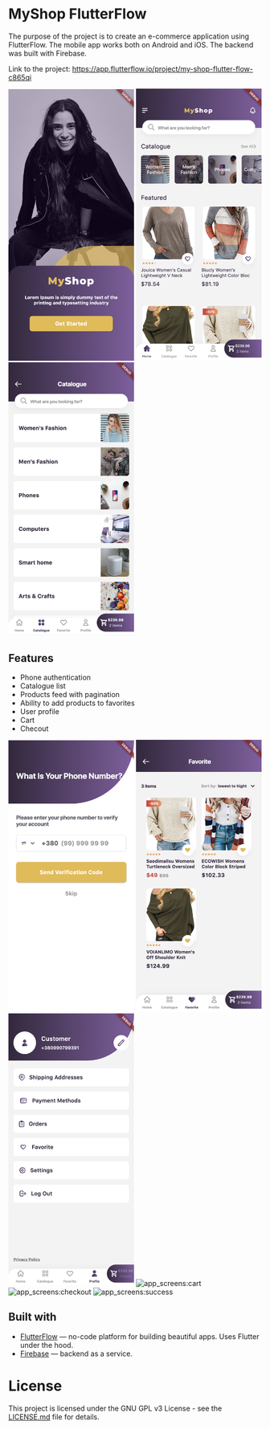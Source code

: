 # MyShop FlutterFlow

The purpose of the project is to create an e-commerce application using FlutterFlow. The mobile app works both on
Android and iOS. The backend was built with Firebase.

Link to the project: https://app.flutterflow.io/project/my-shop-flutter-flow-c865qi

<p>
  <img alt="Onboarding" src="app_screens/onboarding.png" width="250"/>
  <img alt="Home" src="app_screens/home.png" width="250"/>
  <img alt="Catalogue" src="app_screens/catalogue_1.png" width="250"/>
</p>

## Features

- Phone authentication
- Catalogue list
- Products feed with pagination
- Ability to add products to favorites
- User profile
- Cart
- Checout

<p>
  <img alt="Onboarding" src="app_screens/phone_sign_in_1.png" width="250"/>
  <img alt="Home" src="app_screens/favorite.png" width="250"/>
  <img alt="Catalogue" src="app_screens/profile.png" width="250"/>
  <img alt="app_screens:cart" src="https://github.com/TBR-Group-software/flutterflow_ecommerce_app/assets/80672702/d4ecc284-6331-40d3-bf7d-67de69d1a758" width="250">
  <img alt="app_screens:checkout" src="https://github.com/TBR-Group-software/flutterflow_ecommerce_app/assets/80672702/0c375a70-41d8-461c-870c-29e1ac102083" width="250">
  <img alt="app_screens:success" src="https://github.com/TBR-Group-software/flutterflow_ecommerce_app/assets/80672702/d5aabfe5-f44f-45c7-bd8c-0e50edbd94bd" width="250">
</p>


## Built with

- [FlutterFlow](https://flutterflow.io/) — no-code platform for building beautiful apps. Uses Flutter under the hood.
- [Firebase](https://firebase.google.com/) — backend as a service.

# License

This project is licensed under the GNU GPL v3 License - see the [LICENSE.md](LICENSE) file for details.
